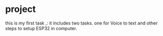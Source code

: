 # project
this is my first task ,: it includes two tasks. one for Voice to text and other steps to setup ESP32 in computer.
